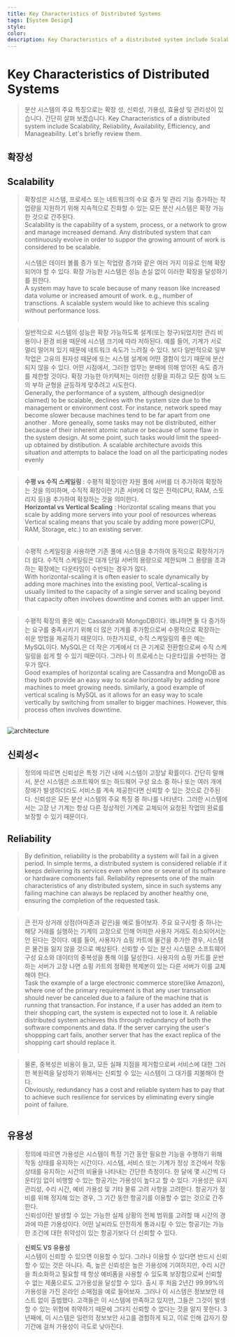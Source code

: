 ```yaml
---
title: Key Characteristics of Distributed Systems
tags: [System Design]
style:
color:
description: Key Characteristics of a distributed system include Scalability, Reliability, Availability, Efficiency, and Manageability. Let's briefly review them.
---
```

# Key Characteristics of Distributed Systems   

> 분산 시스템의 주요 특징으로는 확장 성, 신뢰성, 가용성, 효율성 및 관리성이 있습니다. 간단히 살펴 보겠습니다.
> Key Characteristics of a distributed system include Scalability, Reliability, Availability, Efficiency, and Manageability. Let's briefly review them.

## 확장성   
## Scalability
> 확장성은 시스템, 프로세스 또는 네트워크의 수요 증가 및 관리 기능 증가하는 작업량을 지원하기 위해 지속적으로 진화할 수 있는 모든 분산 시스템은 확장 가능한 것으로 간주된다.<br>
> Scalability is the capability of a system, process, or a network to grow and manage increased demand. Any distributed system that can continuously evolve in order to suppor the growing amount of work is considered to be scalable.<br><br>
> 시스템은 데이터 볼륨 증가 또는 작업량 증가와 같은 여러 가지 이유로 인해 확장되어야 할 수 있다. 확장 가능한 시스템은 성능 손실 없이 이러한 확장을 달성하기를 원한다.<br>
> A system may have to scale because of many reason like increased data volume or increased amount of work. e.g., number of transctions. A scalable system would like to achieve this scaling without performance loss.<br><br>


> 일반적으로 시스템의 성능은 확장 가능하도록 설계(또는 청구)되었지만 관리 비용이나 환경 비용 때문에 시스템 크기에 따라 저하된다. 예를 들어, 기계가 서로 멀리 떨어져 있기 때문에 네트워크 속도가 느려질 수 있다. 보다 일반적으로 일부 작업은 고유의 원자성 때문에 또는 시스템 설계에 어떤 결함이 있기 때문에 분산되지 않을 수 있다. 어떤 시점에서, 그러한 업무는 분배에 의해 얻어진 속도 증가를 제한할 것이다. 확장 가능한 아키텍처는 이러한 상황을 피하고 모든 참여 노드의 부하 균형을 균등하게 맞추려고 시도한다.<br>
> Generally, the performance of a system, although designed(or claimed) to be scalable, declines with the system size due to the management or environment cost. For instance, network speed may become slower because machines tend to be far apart from one another . More geneally, some tasks may not be distributed, either because of their inherent atomic nature or because of some flaw in the system design. At some point, such tasks would limit the speed-up obtained by distibution. A scalable architecture avoids this situation and attempts to balace the load on all the participating nodes evenly<br><br>



> **수평 vs 수직 스케일링** : 수평적 확장이란 자원 풀에 서버를 더 추가하여 확장하는 것을 의미하며, 수직적 확장이란 기존 서버에 더 많은 전력(CPU, RAM, 스토리지 등)을 추가하여 확장하는 것을 의미한다.<br>
> **Horizontal vs Vertical Scaling** : Horizontal scaling means that you scale by adding more servers into your pool of resources whereas Vertical scaling means that you scale by adding more power(CPU, RAM, Storage, etc.) to an existing server.<br><br>



> 수평적 스케일링을 사용하면 기존 풀에 시스템을 추가하여 동적으로 확장하기가 더 쉽다. 수직적 스케일링은 대개 단일 서버의 용량으로 제한되며 그 용량을 초과하는 확장에는 다운타임이 수반되는 경우가 많다.<br>
> With horizontal-scaling it is often easier to scale dynamically by adding more machines into the existing pool, Vertical-scaling is usually limited to the capacity of a single server and scaling beyond that capacity often involves downtime and comes with an upper limit.<br><br>


> 수평적 확장의 좋은 예는 Cassandra와 MongoDB이다. 왜냐하면 둘 다 증가하는 요구를 충족시키기 위해 더 많은 기계를 추가함으로써 수평적으로 확장하는 쉬운 방법을 제공하기 때문이다. 마찬가지로, 수직 스케일링의 좋은 예는 MySQL이다. MySQL은 더 작은 기계에서 더 큰 기계로 전환함으로써 수직 스케일링을 쉽게 할 수 있기 때문이다. 그러나 이 프로세스는 다운타임을 수반하는 경우가 많다.<br>
> Good examples of horizontal scaling are Cassandra and MongoDB as they both provide an easy way to scale horizontally by adding more machines to meet growing needs. similarly, a good example of vertical scaling is MySQL as it allows for an easy way to scale vertically by switching from smaller to bigger machines. However, this process often involves downtime.<br><br>

![architecture](https://1.bp.blogspot.com/-58qlT6bSnC0/VoTvX08YByI/AAAAAAAAGF8/aTJM7229jfA/s400/horizontal-vs-vertical-scaling-vertical-and-horizontal-scaling-explained-diagram.png)

## 신뢰성<
> 정의에 따르면 신뢰성은 특정 기간 내에 시스템이 고장날 확률이다. 간단히 말해서, 분산 시스템은 소프트웨어 또는 하드웨어 구성 요소 중 하나 또는 여러 개에 장애가 발생하더라도 서비스를 계속 제공한다면 신뢰할 수 있는 것으로 간주된다. 신뢰성은 모든 분산 시스템의 주요 특징 중 하나를 나타낸다. 그러한 시스템에서는 고장 난 기계는 항상 다른 정상적인 기계로 교체되어 요청된 작업의 완료를 보장할 수 있기 때문이다.<br>

## Reliability
> By definition, reliability is the probability a system will fail in a given period. In simple terms, a distributed system is considered reliable if it keeps delivering its services even when one or several of its software or hardware comonents fail. Reliability represents one of the main characteristics of any distributed system, since in such systems any failing machine can always be replaced by another healthy one, ensuring the completion of the requested task.<br><br>


> 큰 전자 상거래 상점(아마존과 같은)을 예로 들어보자. 주요 요구사항 중 하나는 해당 거래를 실행하는 기계의 고장으로 인해 어떠한 사용자 거래도 취소되어서는 안 된다는 것이다. 예를 들어, 사용자가 쇼핑 카트에 물건을 추가한 경우, 시스템은 물건을 잃지 않을 것으로 예상된다. 신뢰할 수 있는 분산 시스템은 소프트웨어 구성 요소와 데이터의 중복성을 통해 이를 달성한다. 사용자의 쇼핑 카트를 운반하는 서버가 고장 나면 쇼핑 카트의 정확한 복제본이 있는 다른 서버가 이를 교체해야 한다.<br>
> Task the example of a large electronic commerce store(like Amazon), where one of the primary requirement is that any user transation should never be canceled due to a failure of the machine that is running that transaction. For instance, if a user has added an item to their shopping cart, the system is expected not to lose it. A reliable distributed system achieves this through redundancy of both the software components and data. If the server carrying the user's shoppping cart fails, another server that has the exact replica of the shopping cart should replace it.<br><br>



> 물론, 중복성은 비용이 들고, 모든 실패 지점을 제거함으로써 서비스에 대한 그러한 복원력을 달성하기 위해서는 신뢰할 수 있는 시스템이 그 대가를 지불해야 한다.<br>
> Obviously, redundancy has a cost and reliable system has to pay that to achieve such resilience for services by eliminating every single point of failure.<br><br>


## 유용성
> 정의에 따르면 가용성은 시스템이 특정 기간 동안 필요한 기능을 수행하기 위해 작동 상태를 유지하는 시간이다. 시스템, 서비스 또는 기계가 정상 조건에서 작동 상태를 유지하는 시간의 비율을 나타내는 간단한 측정이다. 한 달에 몇 시간씩 다운타임 없이 비행할 수 있는 항공기는 가용성이 높다고 할 수 있다. 가용성은 유지관리성, 수리 시간, 예비 가용성 및 기타 물류 고려 사항을 고려한다. 항공기가 정비를 위해 정지해 있는 경우, 그 기간 동안 항공기를 이용할 수 없는 것으로 간주한다.<br>
> 신뢰성이란 발생할 수 있는 가능한 실제 상황의 전체 범위를 고려할 때 시간의 경과에 따른 가용성이다. 어떤 날씨라도 안전하게 통과시킬 수 있는 항공기는 가능한 조건에 대한 취약성이 있는 항공기보다 더 신뢰할 수 있다.<br>

> **신뢰도 VS 유용성**<br>
시스템이 신뢰할 수 있으면 이용할 수 있다. 그러나 이용할 수 있다면 반드시 신뢰할 수 있는 것은 아니다. 즉, 높은 신뢰성은 높은 가용성에 기여하지만, 수리 시간을 최소화하고 필요할 때 항상 예비품을 사용할 수 있도록 보장함으로써 신뢰할 수 없는 제품으로도 고가용성을 달성할 수 있다. 출시 후 처음 2년간 99.99%의 가용성을 가진 온라인 소매점을 예로 들어보자. 그러나 이 시스템은 정보보안 테스트 없이 출범했다. 고객들은 이 시스템에 만족하고 있지만, 그들은 그것이 발생할 수 있는 위험에 취약하기 때문에 그다지 신뢰할 수 없다는 것을 알지 못한다. 3년째에, 이 시스템은 일련의 정보보안 사고를 경험하게 되고, 이로 인해 갑자기 장기간에 걸쳐 가용성이 극도로 낮아진다.<br>
